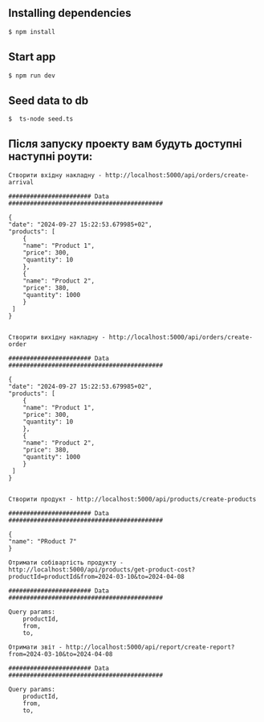## Installing dependencies

```bash
$ npm install
```

## Start app

```bash
$ npm run dev
```

## Seed data to db

```bash
$  ts-node seed.ts
```

## Після запуску проекту вам будуть доступні наступні роути:
    Створити вхідну накладну - http://localhost:5000/api/orders/create-arrival

    ####################### Data ###########################################

    {
    "date": "2024-09-27 15:22:53.679985+02",
    "products": [
        {
        "name": "Product 1",
        "price": 300,
        "quantity": 10
        },
        {
        "name": "Product 2",
        "price": 380,
        "quantity": 1000
        }
     ]
    }


    Створити вихідну накладну - http://localhost:5000/api/orders/create-order

    ####################### Data ###########################################

    {
    "date": "2024-09-27 15:22:53.679985+02",
    "products": [
        {
        "name": "Product 1",
        "price": 300,
        "quantity": 10
        },
        {
        "name": "Product 2",
        "price": 380,
        "quantity": 1000
        }
     ]
    }


    Створити продукт - http://localhost:5000/api/products/create-products

    ####################### Data ###########################################

    {
    "name": "PRoduct 7"
    }

    Отримати собівартість продукту - http://localhost:5000/api/products/get-product-cost?productId=productId&from=2024-03-10&to=2024-04-08

    ####################### Data ###########################################

    Query params: 
        productId,
        from,
        to,
    
    Отримати звіт - http://localhost:5000/api/report/create-report?from=2024-03-10&to=2024-04-08

    ####################### Data ###########################################

    Query params: 
        productId,
        from,
        to,
    
